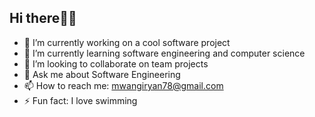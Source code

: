 ## Hi there👋👋

- 🔭 I’m currently working on a cool software project
- 🌱 I’m currently learning software engineering and computer science
- 👯 I’m looking to collaborate on team projects
- 💬 Ask me about Software Engineering
- 📫 How to reach me: mwangiryan78@gmail.com
- ⚡ Fun fact: I love swimming
